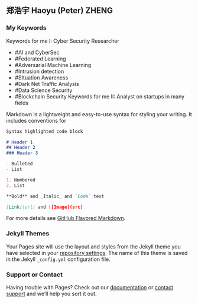 ## 郑浩宇 Haoyu (Peter) ZHENG

### My Keywords

Keywords for me I: Cyber Security Researcher
- \#AI and CyberSec
- \#Federated Learning
- \#Adversarial Machine Learning
- \#Intrusion detection
- \#SItuation Awareness
- \#Dark Net Traffic Analysis
- \#Data Science Security
- \#Blockchain Security
Keywords for me II: Analyst on startups in many fields



Markdown is a lightweight and easy-to-use syntax for styling your writing. It includes conventions for

```markdown
Syntax highlighted code block

# Header 1
## Header 2
### Header 3

- Bulleted
- List

1. Numbered
2. List

**Bold** and _Italic_ and `Code` text

[Link](url) and ![Image](src)
```

For more details see [GitHub Flavored Markdown](https://guides.github.com/features/mastering-markdown/).

### Jekyll Themes

Your Pages site will use the layout and styles from the Jekyll theme you have selected in your [repository settings](https://github.com/PeterRats/PeterRats.github.io/settings/pages). The name of this theme is saved in the Jekyll `_config.yml` configuration file.

### Support or Contact

Having trouble with Pages? Check out our [documentation](https://docs.github.com/categories/github-pages-basics/) or [contact support](https://support.github.com/contact) and we’ll help you sort it out.
